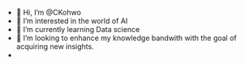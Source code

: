- 👋 Hi, I’m @CKohwo
- 👀 I’m interested in the world of AI
- 🌱 I’m currently learning Data science  
- 💞️ I’m looking to enhance my knowledge bandwith with the goal of acquiring new insights. 
-  

<!---
CKohwo/CKohwo is a ✨ special ✨ repository because its `README.md` (this file) appears on your GitHub profile.
You can click the Preview link to take a look at your changes.
--->
